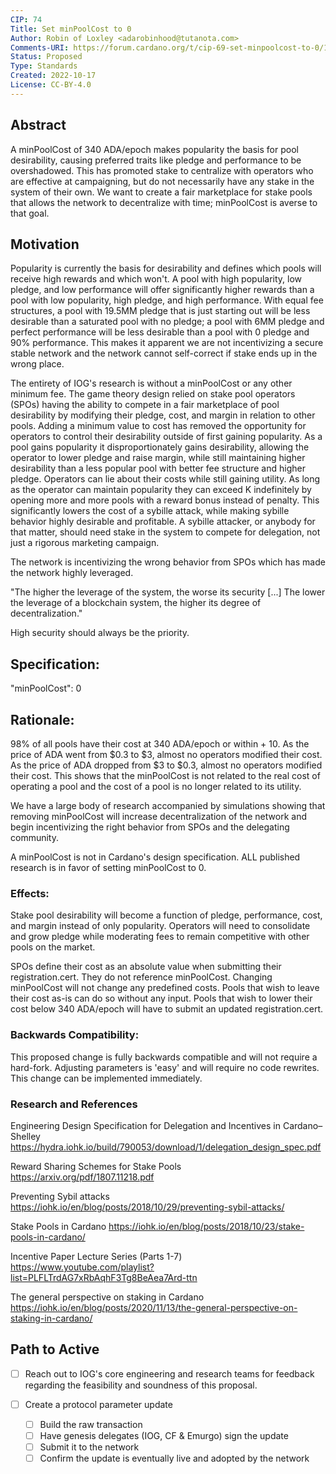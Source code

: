```yaml
---
CIP: 74
Title: Set minPoolCost to 0
Author: Robin of Loxley <adarobinhood@tutanota.com>
Comments-URI: https://forum.cardano.org/t/cip-69-set-minpoolcost-to-0/109309
Status: Proposed
Type: Standards
Created: 2022-10-17
License: CC-BY-4.0
---
```


## Abstract

A minPoolCost of 340 ADA/epoch makes popularity the basis for pool desirability, causing preferred traits like pledge and performance to be overshadowed. This has promoted stake to centralize with operators who are effective at campaigning, but do not necessarily have any stake in the system of their own. We want to create a fair marketplace for stake pools that allows the network to decentralize with time; minPoolCost is averse to that goal.


## Motivation

Popularity is currently the basis for desirability and defines which pools will receive high rewards and which won't. A pool with high popularity, low pledge, and low performance will offer significantly higher rewards than a pool with low popularity, high pledge, and high performance. With equal fee structures, a pool with 19.5MM pledge that is just starting out will be less desirable than a saturated pool with no pledge; a pool with 6MM pledge and perfect performance will be less desirable than a pool with 0 pledge and 90% performance. This makes it apparent we are not incentivizing a secure stable network and the network cannot self-correct if stake ends up in the wrong place.

The entirety of IOG's research is without a minPoolCost or any other minimum fee. The game theory design relied on stake pool operators (SPOs) having the ability to compete in a fair marketplace of pool desirability by modifying their pledge, cost, and margin in relation to other pools. Adding a minimum value to cost has removed the opportunity for operators to control their desirability outside of first gaining popularity. As a pool gains popularity it disproportionately gains desirability, allowing the operator to lower pledge and raise margin, while still maintaining higher desirability than a less popular pool with better fee structure and higher pledge. Operators can lie about their costs while still gaining utility. As long as the operator can maintain popularity they can exceed K indefinitely by opening more and more pools with a reward bonus instead of penalty. This significantly lowers the cost of a sybille attack, while making sybille behavior highly desirable and profitable. A sybille attacker, or anybody for that matter, should need stake in the system to compete for delegation, not just a rigorous marketing campaign.

The network is incentivizing the wrong behavior from SPOs which has made the network highly leveraged.

"The higher the leverage of the system, the worse its security [...] The lower the leverage of a blockchain system, the higher its degree of decentralization."

High security should always be the priority.


## Specification:

"minPoolCost": 0


## Rationale:

98% of all pools have their cost at 340 ADA/epoch or within + 10. As the price of ADA went from $0.3 to $3, almost no operators modified their cost. As the price of ADA dropped from $3 to $0.3, almost no operators modified their cost. This shows that the minPoolCost is not related to the real cost of operating a pool and the cost of a pool is no longer related to its utility.

We have a large body of research accompanied by simulations showing that removing minPoolCost will increase decentralization of the network and begin incentivizing the right behavior from SPOs and the delegating community.

A minPoolCost is not in Cardano's design specification. ALL published research is in favor of setting minPoolCost to 0.


### Effects:

Stake pool desirability will become a function of pledge, performance, cost, and margin instead of only popularity. Operators will need to consolidate and grow pledge while moderating fees to remain competitive with other pools on the market.

SPOs define their cost as an absolute value when submitting their registration.cert. They do not reference minPoolCost. Changing minPoolCost will not change any predefined costs. Pools that wish to leave their cost as-is can do so without any input. Pools that wish to lower their cost below 340 ADA/epoch will have to submit an updated registration.cert.


### Backwards Compatibility:

This proposed change is fully backwards compatible and will not require a hard-fork. Adjusting parameters is 'easy' and will require no code rewrites. This change can be implemented immediately.


### Research and References

Engineering Design Specification for Delegation and Incentives in Cardano–Shelley
https://hydra.iohk.io/build/790053/download/1/delegation_design_spec.pdf

Reward Sharing Schemes for Stake Pools
https://arxiv.org/pdf/1807.11218.pdf

Preventing Sybil attacks
https://iohk.io/en/blog/posts/2018/10/29/preventing-sybil-attacks/

Stake Pools in Cardano
https://iohk.io/en/blog/posts/2018/10/23/stake-pools-in-cardano/

Incentive Paper Lecture Series (Parts 1-7)
https://www.youtube.com/playlist?list=PLFLTrdAG7xRbAqhF3Tg8BeAea7Ard-ttn

The general perspective on staking in Cardano
https://iohk.io/en/blog/posts/2020/11/13/the-general-perspective-on-staking-in-cardano/

## Path to Active

- [ ] Reach out to IOG's core engineering and research teams for feedback regarding the feasibility and soundness of this proposal. 

- [ ] Create a protocol parameter update
    - [ ] Build the raw transaction
    - [ ] Have genesis delegates (IOG, CF & Emurgo) sign the update 
    - [ ] Submit it to the network
    - [ ] Confirm the update is eventually live and adopted by the network 
